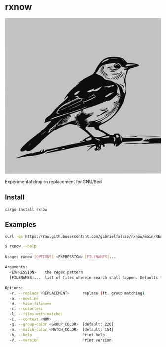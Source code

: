 # rxnow

![nightingale.svg](nightingale.svg)


Experimental drop-in replacement for GNU/Sed

## Install


```bash
cargo install rxnow
```


## Examples


```bash
curl -qs https://raw.githubusercontent.com/gabrielfalcao/rxnow/main/README.md | rxnow ".*(curl.*?[.]md).*" --replace '$1'
```


```bash
$ rxnow --help

Usage: rxnow [OPTIONS] <EXPRESSION> [FILENAMES]...

Arguments:
  <EXPRESSION>    the regex pattern
  [FILENAMES]...  list of files wherein search shall happen. Defaults to stdin if none is provided

Options:
  -r, --replace <REPLACEMENT>      replace (ft. group matching)
  -n, --newline
  -H, --hide-filename
  -c, --colorless
  -l, --files-with-matches
  -C, --context <NUM>
  -g, --group-color <GROUP_COLOR>  [default: 220]
  -m, --match-color <MATCH_COLOR>  [default: 154]
  -h, --help                       Print help
  -V, --version                    Print version
```
